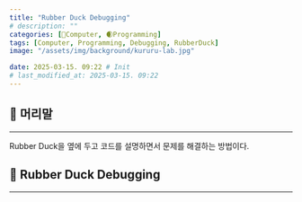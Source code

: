 ```yaml
---
title: "Rubber Duck Debugging"
# description: ""
categories: [💫Computer, 🌒Programming]
tags: [Computer, Programming, Debugging, RubberDuck]
image: "/assets/img/background/kururu-lab.jpg"

date: 2025-03-15. 09:22 # Init
# last_modified_at: 2025-03-15. 09:22 
---
```


## 💫 머리말

---

Rubber Duck을 옆에 두고 코드를 설명하면서 문제를 해결하는 방법이다.  

## 💫 Rubber Duck Debugging

---
